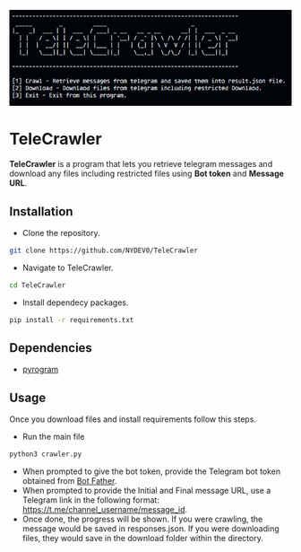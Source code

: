 ![](image/banner.png)
# **TeleCrawler**
**TeleCrawler** is a program that lets you retrieve telegram messages and download any files including restricted files using **Bot token** and **Message URL**.

## **Installation**
- Clone the repository.

```sh
git clone https://github.com/NYDEV0/TeleCrawler
```
- Navigate to TeleCrawler.
```sh
cd TeleCrawler
```
- Install dependecy packages.
```sh
pip install -r requirements.txt
```

## **Dependencies**
* [pyrogram](https://pyrogram.org)

## **Usage**
Once you download files and install requirements follow this steps.
- Run the main file
```sh 
python3 crawler.py
```
- When prompted to give the bot token, provide the Telegram bot token obtained from [Bot Father](https://t.me/botfather).
- When prompted to provide the Initial and Final message URL, use a Telegram link in the following format: https://t.me/channel_username/message_id.
- Once done, the progress will be shown. If you were crawling, the message would be saved in responses.json. If you were downloading files, they would save in the download folder within the directory.
